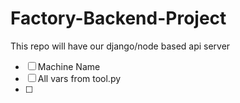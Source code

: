 # Factory-Backend-Project

This repo will have our django/node based api server

- [ ] Machine Name
- [ ] All vars from tool.py
- [ ]

